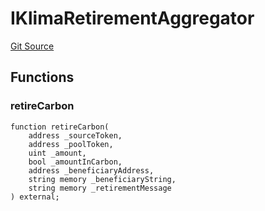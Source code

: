 # IKlimaRetirementAggregator
[Git Source](https://github.com/KlimaDAO/klimadao-solidity/blob/b98fc1e8b7dcf2a7b80bbaba384c8c84431739fc/src/integrations/sushixklima/SwapRetirementHolder.sol)


## Functions
### retireCarbon


```solidity
function retireCarbon(
    address _sourceToken,
    address _poolToken,
    uint _amount,
    bool _amountInCarbon,
    address _beneficiaryAddress,
    string memory _beneficiaryString,
    string memory _retirementMessage
) external;
```

